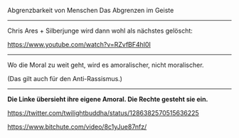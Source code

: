 



Abgrenzbarkeit von Menschen
Das Abgrenzen im Geiste





---------



Chris Ares + Silberjunge wird dann wohl als nächstes gelöscht:

https://www.youtube.com/watch?v=RZvfBF4hl0I



--------- 

Wo die Moral zu weit geht, wird es amoralischer, nicht moralischer.

(Das gilt auch für den Anti-Rassismus.)

--------- 

**Die Linke übersieht ihre eigene Amoral.
Die Rechte gesteht sie ein.**




https://twitter.com/twilightbuddha/status/1286382570515636225

https://www.bitchute.com/video/8c1yJue87nfz/
